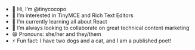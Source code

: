 - 👋 Hi, I’m @tinycocopo
- 👀 I’m interested in TinyMCE and Rich Text Editors
- 🌱 I’m currently learning all about React
- 💞️ I’m always looking to collaborate on great technical content marketing
- 😄 Pronouns: she/her and they/them
- ⚡ Fun fact: I have two dogs and a cat, and I am a published poet!

<!---
tinycocopo/tinycocopo is a ✨ special ✨ repository because its `README.md` (this file) appears on your GitHub profile.
You can click the Preview link to take a look at your changes.
--->
